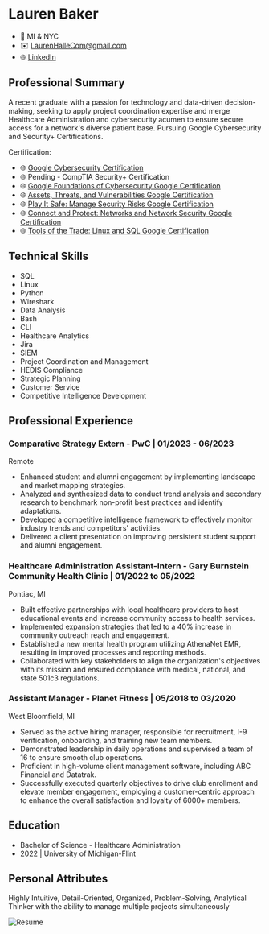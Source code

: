 # Lauren Baker
- 📍 MI & NYC
- ✉️ LaurenHalleCom@gmail.com
- 🌐 [LinkedIn](https://www.linkedin.com/in/laurenbakermi/)

## Professional Summary
A recent graduate with a passion for technology and data-driven decision-making, seeking to apply project coordination expertise and merge Healthcare Administration and cybersecurity acumen to ensure secure access for a network's diverse patient base. Pursuing Google Cybersecurity and Security+ Certifications.

Certification:
- 🌐 [Google Cybersecurity Certification](https://coursera.org/share/90c6059b85789bfb446f2581d34110a1)
- 🌐 Pending - CompTIA Security+ Certification
- 🌐 [Google Foundations of Cybersecurity Google Certification](https://coursera.org/share/a7133a43a12ac34672be7e6e1f3e6158)
- 🌐 [Assets, Threats, and Vulnerabilities Google Certification](https://coursera.org/share/41d791edd180d3a9261d177ce7949756)
- 🌐 [Play It Safe: Manage Security Risks Google Certification](https://coursera.org/share/8224b964dc60f9f7142ea2beec14e3a4)
- 🌐 [Connect and Protect: Networks and Network Security Google Certification](https://coursera.org/share/e479ce6eda800a5950d72712a2c93c6b)
- 🌐 [Tools of the Trade: Linux and SQL Google Certification](https://coursera.org/share/87533d5795c53bce60ce2fdb8de3fef9)

## Technical Skills
- SQL
- Linux
- Python
- Wireshark
- Data Analysis
- Bash
- CLI
- Healthcare Analytics
- Jira
- SIEM
- Project Coordination and Management
- HEDIS Compliance
- Strategic Planning
- Customer Service
- Competitive Intelligence Development

## Professional Experience
### Comparative Strategy Extern - PwC | 01/2023 - 06/2023
Remote
- Enhanced student and alumni engagement by implementing landscape and market mapping strategies.
- Analyzed and synthesized data to conduct trend analysis and secondary research to benchmark non-profit best practices and identify adaptations.
- Developed a competitive intelligence framework to effectively monitor industry trends and competitors' activities.
- Delivered a client presentation on improving persistent student support and alumni engagement.

### Healthcare Administration Assistant-Intern - Gary Burnstein Community Health Clinic | 01/2022 to 05/2022
Pontiac, MI
- Built effective partnerships with local healthcare providers to host educational events and increase community access to health services.
- Implemented expansion strategies that led to a 40% increase in community outreach reach and engagement.
- Established a new mental health program utilizing AthenaNet EMR, resulting in improved processes and reporting methods.
- Collaborated with key stakeholders to align the organization's objectives with its mission and ensured compliance with medical, national, and state 501c3 regulations.

### Assistant Manager - Planet Fitness | 05/2018 to 03/2020
West Bloomfield, MI
- Served as the active hiring manager, responsible for recruitment, I-9 verification, onboarding, and training new team members.
- Demonstrated leadership in daily operations and supervised a team of 16 to ensure smooth club operations.
- Proficient in high-volume client management software, including ABC Financial and Datatrak.
- Successfully executed quarterly objectives to drive club enrollment and elevate member engagement, employing a customer-centric approach to enhance the overall satisfaction and loyalty of 6000+ members.

## Education
- Bachelor of Science - Healthcare Administration
- 2022 | University of Michigan-Flint

## Personal Attributes
Highly Intuitive, Detail-Oriented, Organized, Problem-Solving, Analytical Thinker with the ability to manage multiple projects simultaneously



![Resume](https://github.com/LaurenBaker01/Resume/assets/150492784/249de2e7-d0f9-43ca-9684-78705468912c)
